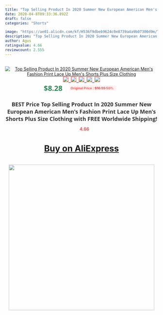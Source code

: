 ```yaml
---
title: "Top Selling Product In 2020 Summer New European American Men's Fashion Print Lace Up Men's Shorts Plus Size Clothing"
date: 2020-04-8T09:33:36.892Z
draft: false
categories: "Shorts"

image: "https://ae01.alicdn.com/kf/H536f9dbeb9624c0e8739a4a9b07300d9m/Top-Selling-Product-In-2020-Summer-New-European-American-Men-s-Fashion-Print-Lace-Up-Men.jpg"
description: "Top Selling Product In 2020 Summer New European American Men's Fashion Print Lace Up Men's Shorts Plus Size Clothing"
author: Agus
ratingvalue: 4.66
reviewcount: 2.555
---
```

<br>
<div style="text-align: center;">
<a href="https://s.click.aliexpress.com/e/_A8dUHr" target="_blank" rel="nofollow noopener noreferrer"><img alt="Top Selling Product In 2020 Summer New European American Men's Fashion Print Lace Up Men's Shorts Plus Size Clothing" class="magnifier-image" src="https://ae01.alicdn.com/kf/H536f9dbeb9624c0e8739a4a9b07300d9m/Top-Selling-Product-In-2020-Summer-New-European-American-Men-s-Fashion-Print-Lace-Up-Men.jpg_640x640.jpg">
<br>
<img style="border:1px solid salmon" src="https://ae01.alicdn.com/kf/H536f9dbeb9624c0e8739a4a9b07300d9m/Top-Selling-Product-In-2020-Summer-New-European-American-Men-s-Fashion-Print-Lace-Up-Men.jpg_120x120.jpg">&nbsp;&nbsp;<img style="border:1px solid salmon" src="https://ae01.alicdn.com/kf/Hd013887784ad4c41838543b4dd56bd64U/Top-Selling-Product-In-2020-Summer-New-European-American-Men-s-Fashion-Print-Lace-Up-Men.jpg_120x120.jpg">&nbsp;&nbsp;<img style="border:1px solid salmon" src="https://ae01.alicdn.com/kf/H50b6b0de734744f79b60640b74794c35i/Top-Selling-Product-In-2020-Summer-New-European-American-Men-s-Fashion-Print-Lace-Up-Men.jpg_120x120.jpg">&nbsp;&nbsp;<img style="border:1px solid salmon" src="https://ae01.alicdn.com/kf/Hd09c50a1a4f04eec9c45fad5f78ddb3dT/Top-Selling-Product-In-2020-Summer-New-European-American-Men-s-Fashion-Print-Lace-Up-Men.jpg_120x120.jpg">&nbsp;&nbsp;<img style="border:1px solid salmon" src="https://ae01.alicdn.com/kf/H925dd88c24ff4f309128bcf4a6ea60ddY/Top-Selling-Product-In-2020-Summer-New-European-American-Men-s-Fashion-Print-Lace-Up-Men.jpg_120x120.jpg"></a></div><br0>
<div style="text-align: center;"><span style="background-color: white; border: 0px; box-sizing: border-box; color: seagreen; display: inline-block; font-family: &quot;open sans&quot; , &quot;arial&quot; , &quot;helvetica&quot; , sans-serif , &quot;heiti&quot;; font-size: 24px; font-stretch: inherit; font-weight: 700; line-height: inherit; margin: 0px 10px 0px 0px; padding: 0px; vertical-align: middle;">$8.28 </span>
<span style="background: rgb(255 , 241 , 241); border-radius: 3px; border: 0px; box-sizing: border-box; color: #ff4747; display: inline-block; font-family: inherit; font-size: 12px; font-stretch: inherit; font-style: inherit; font-variant: inherit; font-weight: 600; line-height: inherit; margin: 0px; padding: 2px 5px; transform: scale(0.9); vertical-align: middle;">Original Price : <b style="text-decoration: line-through;">$16.55 </b> 50%&nbsp;&nbsp;</span></div>
<h1 style="color: #333333; display: inline-block; font-family: &quot;open sans&quot; , &quot;arial&quot; , &quot;helvetica&quot; , sans-serif , &quot;heiti&quot;; font-size: 18px; font-stretch: inherit; font-weight: 700; text-align: center;">BEST Price Top Selling Product In 2020 Summer New European American Men's Fashion Print Lace Up Men's Shorts Plus Size Clothing with FREE Worldwide Shipping!</h1>
<div style="color: #ff4747; text-align: center;">
<img src="https://4.bp.blogspot.com/-M0ZcTcb-5uY/XleCXlxnR4I/AAAAAAAAAEc/OrjgMkXV1oMQFaCRZj5HQwOCBcu3w1FegCPcBGAYYCw/s1600/star.png" style="height: 15px;">&nbsp;<b>4.66</b></div>
<div class="button_cont" align="center"><a class="buynow_a" href="https://s.click.aliexpress.com/e/_A8dUHr" target="_blank" rel="nofollow noopener noreferrer"><H1>Buy on AliExpress</H1></a></div><br>
<div class="separator" style="clear: both; text-align: center;">
<img src="https://lh3.googleusercontent.com/-pTy5HemUv9M/XlePHvY0dAI/AAAAAAAAAE4/0nX5iRUoIWY8eMW9Dpxeirr157OZliDIgCLcBGAsYHQ/s1600/badge.gif" width="480">
</div>
